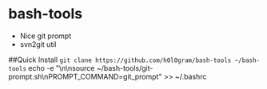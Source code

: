 # bash-tools

- Nice git prompt
- svn2git util

##Quick Install
    `git clone https://github.com/h0l0gram/bash-tools ~/bash-tools`
	echo -e "\n\nsource ~/bash-tools/git-prompt.sh\nPROMPT_COMMAND=git_prompt" >> ~/.bashrc



